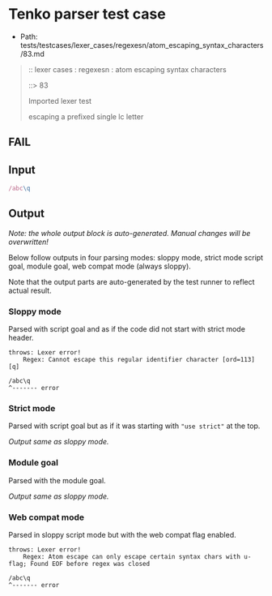 # Tenko parser test case

- Path: tests/testcases/lexer_cases/regexesn/atom_escaping_syntax_characters/83.md

> :: lexer cases : regexesn : atom escaping syntax characters
>
> ::> 83
>
> Imported lexer test
>
> escaping a prefixed single lc letter

## FAIL

## Input

`````js
/abc\q
`````

## Output

_Note: the whole output block is auto-generated. Manual changes will be overwritten!_

Below follow outputs in four parsing modes: sloppy mode, strict mode script goal, module goal, web compat mode (always sloppy).

Note that the output parts are auto-generated by the test runner to reflect actual result.

### Sloppy mode

Parsed with script goal and as if the code did not start with strict mode header.

`````
throws: Lexer error!
    Regex: Cannot escape this regular identifier character [ord=113][q]

/abc\q
^------- error
`````

### Strict mode

Parsed with script goal but as if it was starting with `"use strict"` at the top.

_Output same as sloppy mode._

### Module goal

Parsed with the module goal.

_Output same as sloppy mode._

### Web compat mode

Parsed in sloppy script mode but with the web compat flag enabled.

`````
throws: Lexer error!
    Regex: Atom escape can only escape certain syntax chars with u-flag; Found EOF before regex was closed

/abc\q
^------- error
`````

